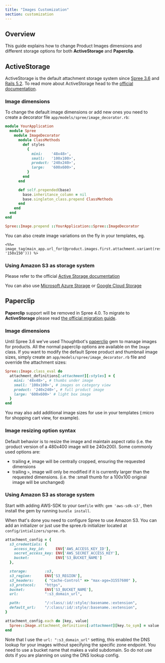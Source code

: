 ```yaml
---
title: "Images Customization"
section: customization
---
```


## Overview

This guide explains how to change Product Images dimensions and different storage options for both **ActiveStorage** and **Paperclip**.

## ActiveStorage

ActiveStorage is the default attachment storage system since [Spree 3.6](https://guides.spreecommerce.org/release_notes/spree_3_6_0.html) and [Rails 5.2](https://guides.rubyonrails.org/5_2_release_notes.html).
To read more about ActiveStorage head to the [official documentation](https://edgeguides.rubyonrails.org/active_storage_overview.html).

### Image dimensions

To change the default image dimensions or add new ones you need to create a decorator file `app/models/spree/image_decorator.rb`:

```ruby
module YourApplication
  module Spree
    module ImageDecorator
      module ClassMethods
        def styles
          {
            mini:    '48x48>',
            small:   '100x100>',
            product: '240x240>',
            large:   '600x600>',
          }
        end
      end

      def self.prepended(base)
        base.inheritance_column = nil
        base.singleton_class.prepend ClassMethods
      end
    end
  end
end

Spree::Image.prepend ::YourApplication::Spree::ImageDecorator
```

You can also create image variations on the fly in your templates, eg.

```erb
<%%= image_tag(main_app.url_for(@product.images.first.attachment.variant(resize: '150x150'))) %>
```

### Using Amazon S3 as storage system 

Please refer to the official [Active Storage documentation](https://guides.rubyonrails.org/active_storage_overview.html#amazon-s3-service)

You can also use [Microsoft Azure Storage](https://guides.rubyonrails.org/active_storage_overview.html#microsoft-azure-storage-service) 
or [Google Cloud Storage](https://guides.rubyonrails.org/active_storage_overview.html#google-cloud-storage-service)

## Paperclip

**Paperclip** support will be removed in Spree 4.0. To migrate to **ActiveStorage** please read [the official migration guide](https://github.com/thoughtbot/paperclip/blob/master/MIGRATING.md).

### Image dimensions

Until Spree 3.6 we've used Thoughtbot's
[paperclip](https://github.com/thoughtbot/paperclip) gem to manage
images for products. All the normal paperclip options are available on
the `Image` class. If you want to modify the default Spree product and
thumbnail image sizes, simply create an `app/models/spree/image_decorator.rb` file and override the attachment sizes:

```ruby
Spree::Image.class_eval do
  attachment_definitions[:attachment][:styles] = {
    mini: '48x48>', # thumbs under image
    small: '100x100>', # images on category view
    product: '240x240>', # full product image
    large: '600x600>' # light box image
  }
end
```

You may also add additional image sizes for use in your templates
(:micro for shopping cart view, for example).

### Image resizing option syntax

Default behavior is to resize the image and maintain aspect ratio (i.e.
the :product version of a 480x400 image will be 240x200). Some commonly
used options are:

-   trailing `#`, image will be centrally cropped, ensuring the requested
dimensions
-   trailing `>`, image will only be modified if it is currently larger
than the requested dimensions. (i.e. the :small thumb for a 100x100
original image will be unchanged)

### Using Amazon S3 as storage system 

Start with adding AWS-SDK to your `Gemfile` with:  `gem 'aws-sdk-s3'`, then install the gem by running `bundle install`.

When that's done you need to configure Spree to use Amazon S3. You can add an initializer or just use the spree.rb initializer located at `config/intializers/spree.rb`.

```ruby
attachment_config = {
  s3_credentials: {
    access_key_id:     ENV['AWS_ACCESS_KEY_ID'],
    secret_access_key: ENV['AWS_SECRET_ACCESS_KEY'],
    bucket:            ENV['S3_BUCKET_NAME']
  },

  storage:        :s3,
  s3_region:      ENV['S3_REGION'],
  s3_headers:     { "Cache-Control" => "max-age=31557600" },
  s3_protocol:    "https",
  bucket:         ENV['S3_BUCKET_NAME'],
  url:            ":s3_domain_url",

  path:           "/:class/:id/:style/:basename.:extension",
  default_url:    "/:class/:id/:style/:basename.:extension",
}

attachment_config.each do |key, value|
  Spree::Image.attachment_definitions[:attachment][key.to_sym] = value
end

```
Note that I use the `url: ":s3_domain_url"` setting, this enabled the DNS lookup for your images without specifying the specific zone endpoint. You need to use a bucket name that makes a valid subdomain. So do not use dots if you are planning on using the DNS lookup config.
